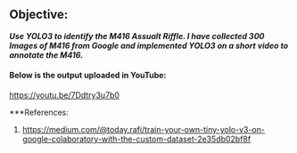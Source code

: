 ## Objective:

***Use YOLO3 to identify the M416 Assualt Riffle. I have collected 300 Images of M416 from Google and implemented YOLO3 on a short video to annotate the M416.***

#### Below is the output uploaded in YouTube: 

https://youtu.be/7Ddtry3u7b0

***References:
1. https://medium.com/@today.rafi/train-your-own-tiny-yolo-v3-on-google-colaboratory-with-the-custom-dataset-2e35db02bf8f

